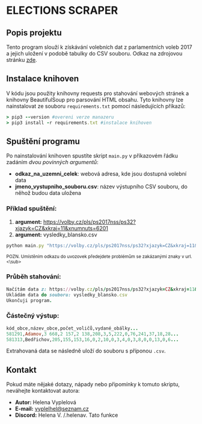 
# ELECTIONS SCRAPER

## Popis projektu
Tento program slouží k získávání volebních dat z parlamentních voleb 2017 a jejich uložení v podobě tabulky do CSV souboru. Odkaz na zdrojovou stránku [zde](https://volby.cz/pls/ps2017nss/ps3?xjazyk=CZ). 
## Instalace knihoven
V kódu jsou použity knihovny requests pro stahování webových stránek a knihovny BeautifulSoup pro parsování HTML obsahu. Tyto knihovny lze nainstalovat ze souboru ```requirements.txt``` pomocí následujících příkazů:
```ruby
> pip3 --version #overeni verze manazeru
> pip3 install -r requirements.txt #instalace knihoven
```
## Spuštění programu
Po nainstalování knihoven spustíte skript ``main.py`` v příkazovém řádku zadáním *dvou povinných argumentů*:

- **odkaz_na_uzemni_celek**: webová adresa, kde jsou dostupná volební data
- **jmeno_vystupniho_souboru.csv**: název výstupního CSV souboru, do něhož budou data uložena

### Příklad spuštění:
1. **argument:** https://volby.cz/pls/ps2017nss/ps32?xjazyk=CZ&xkraj=11&xnumnuts=6201
2. **argument:** vysledky_blansko.csv
```ruby 
python main.py "https://volby.cz/pls/ps2017nss/ps32?xjazyk=CZ&xkraj=11&xnumnuts=6201" vysledky_blansko.csv
```
<sub>POZN. Umístěním odkazu do uvozovek předejdete problémům se zakázanými znaky v url.<\sub>

### Průběh stahování:
```ruby
Načítám data z: https://volby.cz/pls/ps2017nss/ps32?xjazyk=CZ&xkraj=11&xnumnuts=6201
Ukládám data do souboru: vysledky_blansko.csv
Ukončuji program.
```
### Částečný výstup:
```ruby
kód_obce,název_obce,počet_voličů,vydané_obálky...
581291,Adamov,3 668,2 157,2 138,208,3,5,222,0,76,241,37,18,28...
581313,Bedřichov,205,155,153,16,0,2,10,0,3,4,0,3,8,0,0,13,0,6...
```
Extrahovaná data se následně uloží do souboru s příponou `.csv`.
## Kontakt

Pokud máte nějaké dotazy, nápady nebo připomínky k tomuto skriptu, neváhejte kontaktovat autora:

- **Autor:** Helena Vyplelová
- **E-mail:** vyplelhel@seznam.cz
- **Discord:** Helena V. /.helenav. Tato funkce 

